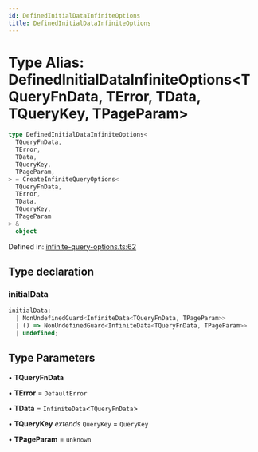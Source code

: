 ```yaml
---
id: DefinedInitialDataInfiniteOptions
title: DefinedInitialDataInfiniteOptions
---
```


<!-- DO NOT EDIT: this page is autogenerated from the type comments -->

# Type Alias: DefinedInitialDataInfiniteOptions\<TQueryFnData, TError, TData, TQueryKey, TPageParam\>

```ts
type DefinedInitialDataInfiniteOptions<
  TQueryFnData,
  TError,
  TData,
  TQueryKey,
  TPageParam,
> = CreateInfiniteQueryOptions<
  TQueryFnData,
  TError,
  TData,
  TQueryKey,
  TPageParam
> &
  object
```

Defined in: [infinite-query-options.ts:62](https://github.com/TanStack/query/blob/main/packages/angular-query-experimental/src/infinite-query-options.ts#L62)

## Type declaration

### initialData

```ts
initialData:
  | NonUndefinedGuard<InfiniteData<TQueryFnData, TPageParam>>
  | () => NonUndefinedGuard<InfiniteData<TQueryFnData, TPageParam>>
  | undefined;
```

## Type Parameters

• **TQueryFnData**

• **TError** = `DefaultError`

• **TData** = `InfiniteData`\<`TQueryFnData`\>

• **TQueryKey** _extends_ `QueryKey` = `QueryKey`

• **TPageParam** = `unknown`
